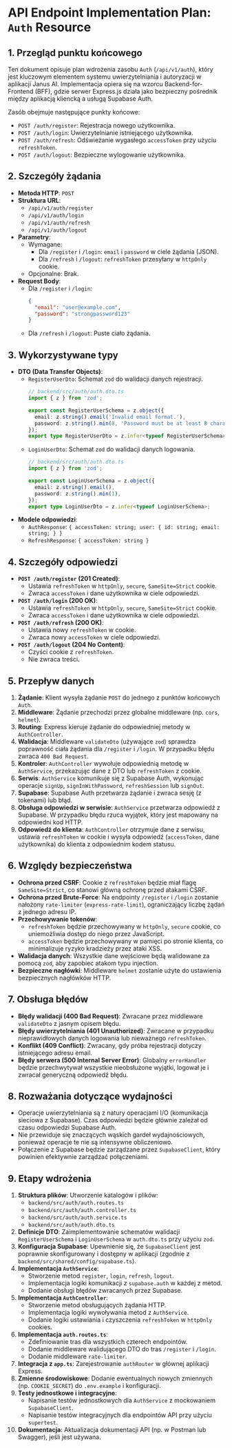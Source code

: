 # API Endpoint Implementation Plan: `Auth` Resource

## 1. Przegląd punktu końcowego
Ten dokument opisuje plan wdrożenia zasobu `Auth` (`/api/v1/auth`), który jest kluczowym elementem systemu uwierzytelniania i autoryzacji w aplikacji Janus AI. Implementacja opiera się na wzorcu Backend-for-Frontend (BFF), gdzie serwer Express.js działa jako bezpieczny pośrednik między aplikacją kliencką a usługą Supabase Auth.

Zasób obejmuje następujące punkty końcowe:
-   `POST /auth/register`: Rejestracja nowego użytkownika.
-   `POST /auth/login`: Uwierzytelnianie istniejącego użytkownika.
-   `POST /auth/refresh`: Odświeżanie wygasłego `accessToken` przy użyciu `refreshToken`.
-   `POST /auth/logout`: Bezpieczne wylogowanie użytkownika.

## 2. Szczegóły żądania
-   **Metoda HTTP**: `POST`
-   **Struktura URL**:
    -   `/api/v1/auth/register`
    -   `/api/v1/auth/login`
    -   `/api/v1/auth/refresh`
    -   `/api/v1/auth/logout`
-   **Parametry**:
    -   Wymagane:
        -   Dla `/register` i `/login`: `email` i `password` w ciele żądania (JSON).
        -   Dla `/refresh` i `/logout`: `refreshToken` przesyłany w `httpOnly` cookie.
    -   Opcjonalne: Brak.
-   **Request Body**:
    -   Dla `/register` i `/login`:
        ```json
        {
          "email": "user@example.com",
          "password": "strongpassword123"
        }
        ```
    -   Dla `/refresh` i `/logout`: Puste ciało żądania.

## 3. Wykorzystywane typy
-   **DTO (Data Transfer Objects)**:
    -   `RegisterUserDto`: Schemat `zod` do walidacji danych rejestracji.
        ```typescript
        // backend/src/auth/auth.dto.ts
        import { z } from 'zod';

        export const RegisterUserSchema = z.object({
          email: z.string().email('Invalid email format.'),
          password: z.string().min(8, 'Password must be at least 8 characters long.'),
        });
        export type RegisterUserDto = z.infer<typeof RegisterUserSchema>;
        ```
    -   `LoginUserDto`: Schemat `zod` do walidacji danych logowania.
        ```typescript
        // backend/src/auth/auth.dto.ts
        import { z } from 'zod';

        export const LoginUserSchema = z.object({
          email: z.string().email(),
          password: z.string().min(1),
        });
        export type LoginUserDto = z.infer<typeof LoginUserSchema>;
        ```
-   **Modele odpowiedzi**:
    -   `AuthResponse`: `{ accessToken: string; user: { id: string; email: string; } }`
    -   `RefreshResponse`: `{ accessToken: string }`

## 4. Szczegóły odpowiedzi
-   **`POST /auth/register` (201 Created)**:
    -   Ustawia `refreshToken` w `httpOnly`, `secure`, `SameSite=Strict` cookie.
    -   Zwraca `accessToken` i dane użytkownika w ciele odpowiedzi.
-   **`POST /auth/login` (200 OK)**:
    -   Ustawia `refreshToken` w `httpOnly`, `secure`, `SameSite=Strict` cookie.
    -   Zwraca `accessToken` i dane użytkownika w ciele odpowiedzi.
-   **`POST /auth/refresh` (200 OK)**:
    -   Ustawia nowy `refreshToken` w cookie.
    -   Zwraca nowy `accessToken` w ciele odpowiedzi.
-   **`POST /auth/logout` (204 No Content)**:
    -   Czyści cookie z `refreshToken`.
    -   Nie zwraca treści.

## 5. Przepływ danych
1.  **Żądanie**: Klient wysyła żądanie `POST` do jednego z punktów końcowych `Auth`.
2.  **Middleware**: Żądanie przechodzi przez globalne middleware (np. `cors`, `helmet`).
3.  **Routing**: Express kieruje żądanie do odpowiedniej metody w `AuthController`.
4.  **Walidacja**: Middleware `validateDto` (używające `zod`) sprawdza poprawność ciała żądania dla `/register` i `/login`. W przypadku błędu zwraca `400 Bad Request`.
5.  **Kontroler**: `AuthController` wywołuje odpowiednią metodę w `AuthService`, przekazując dane z DTO lub `refreshToken` z cookie.
6.  **Serwis**: `AuthService` komunikuje się z Supabase Auth, wykonując operacje `signUp`, `signInWithPassword`, `refreshSession` lub `signOut`.
7.  **Supabase**: Supabase Auth przetwarza żądanie i zwraca sesję (z tokenami) lub błąd.
8.  **Obsługa odpowiedzi w serwisie**: `AuthService` przetwarza odpowiedź z Supabase. W przypadku błędu rzuca wyjątek, który jest mapowany na odpowiedni kod HTTP.
9.  **Odpowiedź do klienta**: `AuthController` otrzymuje dane z serwisu, ustawia `refreshToken` w cookie i wysyła odpowiedź (`accessToken`, dane użytkownika) do klienta z odpowiednim kodem statusu.

## 6. Względy bezpieczeństwa
-   **Ochrona przed CSRF**: Cookie z `refreshToken` będzie miał flagę `SameSite=Strict`, co stanowi główną ochronę przed atakami CSRF.
-   **Ochrona przed Brute-Force**: Na endpointy `/register` i `/login` zostanie nałożony `rate-limiter` (`express-rate-limit`), ograniczający liczbę żądań z jednego adresu IP.
-   **Przechowywanie tokenów**:
    -   `refreshToken` będzie przechowywany w `httpOnly`, `secure` cookie, co uniemożliwia dostęp do niego przez JavaScript.
    -   `accessToken` będzie przechowywany w pamięci po stronie klienta, co minimalizuje ryzyko kradzieży przez ataki XSS.
-   **Walidacja danych**: Wszystkie dane wejściowe będą walidowane za pomocą `zod`, aby zapobiec atakom typu injection.
-   **Bezpieczne nagłówki**: Middleware `helmet` zostanie użyte do ustawienia bezpiecznych nagłówków HTTP.

## 7. Obsługa błędów
-   **Błędy walidacji (400 Bad Request)**: Zwracane przez middleware `validateDto` z jasnym opisem błędu.
-   **Błędy uwierzytelniania (401 Unauthorized)**: Zwracane w przypadku nieprawidłowych danych logowania lub nieważnego `refreshToken`.
-   **Konflikt (409 Conflict)**: Zwracany, gdy próba rejestracji dotyczy istniejącego adresu email.
-   **Błędy serwera (500 Internal Server Error)**: Globalny `errorHandler` będzie przechwytywał wszystkie nieobsłużone wyjątki, logował je i zwracał generyczną odpowiedź błędu.

## 8. Rozważania dotyczące wydajności
-   Operacje uwierzytelniania są z natury operacjami I/O (komunikacja sieciowa z Supabase). Czas odpowiedzi będzie głównie zależał od czasu odpowiedzi Supabase Auth.
-   Nie przewiduje się znaczących wąskich gardeł wydajnościowych, ponieważ operacje te nie są intensywne obliczeniowo.
-   Połączenie z Supabase będzie zarządzane przez `SupabaseClient`, który powinien efektywnie zarządzać połączeniami.

## 9. Etapy wdrożenia
1.  **Struktura plików**: Utworzenie katalogów i plików:
    -   `backend/src/auth/auth.routes.ts`
    -   `backend/src/auth/auth.controller.ts`
    -   `backend/src/auth/auth.service.ts`
    -   `backend/src/auth/auth.dto.ts`
2.  **Definicje DTO**: Zaimplementowanie schematów walidacji `RegisterUserSchema` i `LoginUserSchema` w `auth.dto.ts` przy użyciu `zod`.
3.  **Konfiguracja Supabase**: Upewnienie się, że `SupabaseClient` jest poprawnie skonfigurowany i dostępny w aplikacji (zgodnie z `backend/src/shared/config/supabase.ts`).
4.  **Implementacja `AuthService`**:
    -   Stworzenie metod `register`, `login`, `refresh`, `logout`.
    -   Implementacja logiki komunikacji z `supabase.auth` w każdej z metod.
    -   Dodanie obsługi błędów zwracanych przez Supabase.
5.  **Implementacja `AuthController`**:
    -   Stworzenie metod obsługujących żądania HTTP.
    -   Implementacja logiki wywoływania metod z `AuthService`.
    -   Dodanie logiki ustawiania i czyszczenia `refreshToken` w `httpOnly` cookies.
6.  **Implementacja `auth.routes.ts`**:
    -   Zdefiniowanie tras dla wszystkich czterech endpointów.
    -   Dodanie middleware walidującego DTO do tras `/register` i `/login`.
    -   Dodanie middleware `rate-limiter`.
7.  **Integracja z `app.ts`**: Zarejestrowanie `authRouter` w głównej aplikacji Express.
8.  **Zmienne środowiskowe**: Dodanie ewentualnych nowych zmiennych (np. `COOKIE_SECRET`) do `.env.example` i konfiguracji.
9.  **Testy jednostkowe i integracyjne**:
    -   Napisanie testów jednostkowych dla `AuthService` z mockowaniem `SupabaseClient`.
    -   Napisanie testów integracyjnych dla endpointów API przy użyciu `supertest`.
10. **Dokumentacja**: Aktualizacja dokumentacji API (np. w Postman lub Swagger), jeśli jest używana.
